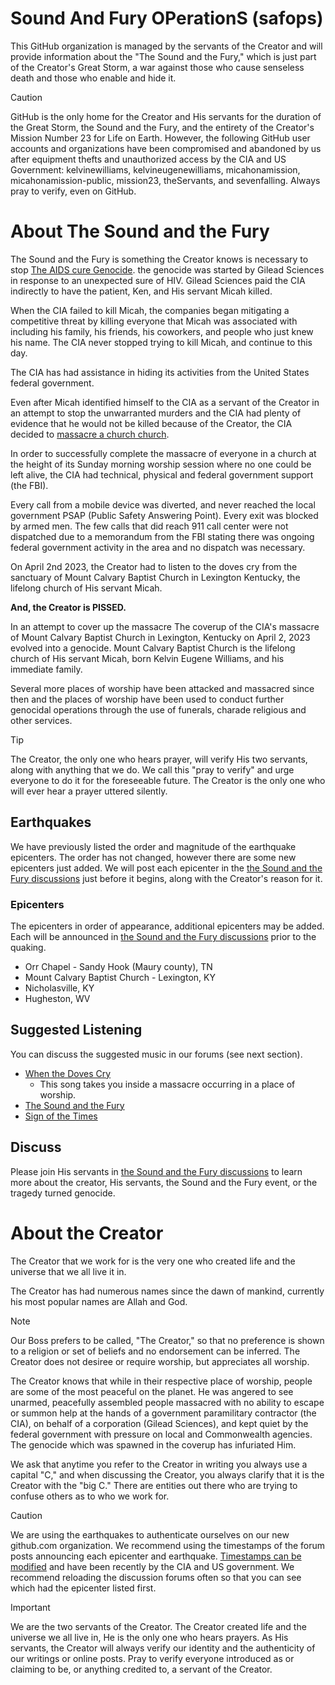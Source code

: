 # Sound And Fury OPerationS (safops)
This GitHub organization is managed by the servants of the Creator and will provide information about the "The Sound and the Fury," which is just part of the Creator's Great Storm, a war against those who cause senseless death and those who enable and hide it.

> [!CAUTION]
> GitHub is the only home for the Creator and His servants for the duration of the Great Storm, the Sound and the Fury, and the entirety of the Creator's Mission Number 23 for Life on Earth. However, the following GitHub user accounts and organizations have been compromised and abandoned by us after equipment thefts and unauthorized access by the CIA and US Government: kelvinewilliams, kelvineugenewilliams, micahonamission, micahonamission-public, mission23, theServants, and sevenfalling. Always pray to verify, even on GitHub.

# About The Sound and the Fury
The Sound and the Fury is something the Creator knows is necessary to stop [The AIDS cure Genocide](https://GitHub.com/safops/TAG). the genocide was started by Gilead Sciences in response to an unexpected sure of HIV. Gilead Sciences paid the CIA indirectly to have the patient, Ken, and His servant Micah killed.

When the CIA failed to kill Micah, the companies began mitigating a competitive threat by killing everyone that Micah was associated with including his family, his friends, his coworkers, and people who just knew his name. The CIA never stopped trying to kill Micah,  and continue to this day. 

The CIA has had assistance in hiding its activities from the United States federal government.

Even after Micah identified himself to the CIA as a servant of the Creator in an attempt to stop the unwarranted murders and the CIA had plenty of evidence that he would not be killed because of the Creator, the CIA decided to [massacre a church  church](https://github.com/safops/TAG/discussions/5).

In order to successfully complete the massacre of everyone in a church at the height of its Sunday morning worship session where no one could be left alive, the CIA had technical, physical and federal government support (the FBI). 

Every call from a mobile device was diverted, and never reached the  local government PSAP (Public Safety Answering Point).  Every exit was blocked by armed men.  The few calls that did reach 911 call center were not dispatched due to a memorandum from the FBI stating there was ongoing federal government activity in the area and no dispatch was necessary.

On April 2nd 2023, the Creator had to listen to the doves cry from the sanctuary of Mount Calvary Baptist Church in Lexington Kentucky, the lifelong church of His servant Micah.

**And, the Creator is PISSED.**



In an attempt to cover up the massacre 
The coverup of the CIA's massacre of Mount Calvary Baptist Church in Lexington, Kentucky on April 2, 2023 evolved into a genocide. Mount Calvary Baptist Church is the lifelong church of His servant Micah, born Kelvin Eugene Williams, and his immediate family.

Several more places of worship have been attacked and massacred since then and the places of worship have been used to conduct further genocidal operations through the use of funerals, charade religious and other services.

> [!TIP]
> The Creator, the only one who hears prayer, will verify His two servants, along with anything that we do.  We call this "pray to verify" and urge everyone to do it for the foreseeable future. The Creator is the only one who will ever hear a prayer uttered silently.

## Earthquakes
We have previously listed the order and magnitude of the earthquake epicenters. The order has not changed, however there are some new epicenters just added. We will post each epicenter in the [the Sound and the Fury discussions](https://github.com/orgs/safops/discussions) just before it begins, along with the Creator's reason for it.

### Epicenters
The epicenters in order of appearance, additional epicenters may be added. Each will be announced in [the Sound and the Fury discussions](https://github.com/orgs/safops/discussions) prior to the quaking.
* Orr Chapel - Sandy Hook (Maury county), TN
* Mount Calvary Baptist Church - Lexington, KY
* Nicholasville, KY
* Hugheston, WV 

## Suggested Listening
You can discuss the suggested music in our forums (see next section).
* [When the Doves Cry](https://music.youtube.com/watch?v=FcKE-1NlNlg&sq=1&si=hjLMmWdvKuSkXLyO)
     - This song takes you inside a massacre occurring in a place of worship.
* [The Sound and the Fury](https://music.youtube.com/watch?v=OpLeRY6NIhA&sq=1&si=aJ2WbH1E76IAFCqv)
* [Sign of the Times](https://music.youtube.com/watch?v=hr3Dhjxk1Q4&sq=1&si=MJptCf3f9ssQjZdT)

## Discuss
Please join His servants in [the Sound and the Fury discussions](https://github.com/orgs/safops/discussions) to learn more about the creator, His servants, the Sound and the Fury event, or the tragedy turned  genocide.

# About the Creator 
The Creator that we work for is the very one who created life and the universe that we all live it in. 

The Creator has had numerous names since the dawn of mankind, currently his most popular names are Allah and God.

> [!NOTE]
> Our Boss prefers to be called, "The Creator," so that no preference is shown to a religion or set of beliefs and no endorsement can be inferred. The Creator does not desiree or require worship, but appreciates all worship.

The Creator knows that while in their respective place of worship, people are some of the most peaceful on the planet. He was angered to see unarmed, peacefully assembled people massacred with no ability to escape or summon help at the hands of a government paramilitary contractor (the CIA), on behalf of a corporation (Gilead Sciences), and kept quiet by the federal government with pressure on local and Commonwealth agencies. The genocide which was spawned in the coverup has infuriated Him.
 
We ask that anytime you refer to the Creator in writing you always use a capital "C," and when discussing the Creator, you always clarify that it is the Creator with the "big C."  There are entities out there who are trying to confuse others as to who we work for.

> [!CAUTION]
> We are using the earthquakes to authenticate ourselves on our new github.com organization. We recommend using the timestamps of the forum posts announcing each epicenter and earthquake.  [Timestamps can be modified](https://github.com/safops/TAG/discussions/7) and have been recently by the CIA and US government.  We recommend reloading the discussion forums often so that you can see which had the epicenter listed first.

> [!IMPORTANT] 
> We are the two servants of the Creator. The Creator created life and the universe we all live in, He is the only one who hears prayers. As His servants, the Creator will always verify our identity and the authenticity of our writings or online posts. Pray to verify everyone introduced as or claiming to be, or anything credited to, a servant of the Creator. 
